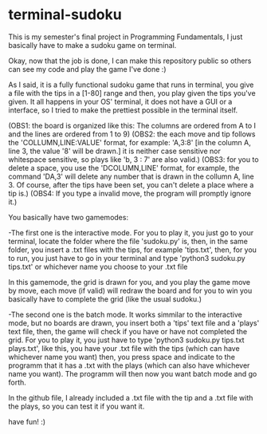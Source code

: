 # terminal-sudoku
 This is my semester's final project in Programming Fundamentals, I just basically have to make a sudoku game on terminal.

Okay, now that the job is done, I can make this repository public so others can see my code and play the game I've done :)

As I said, it is a fully functional sudoku game that runs in terminal, you give a file with the tips in a [1-80] range and then, you play given the tips you've given.
It all happens in your OS' terminal, it does not have a GUI or a interface, so I tried to make the prettiest possible in the terminal itself.

(OBS1: the board is organized like this: The columns are ordered from A to I and the lines are ordered from 1 to 9)
(OBS2: the each move and tip follows the 'COLLUMN,LINE:VALUE' format, for example: 'A,3:8' [in the column A, line 3, the value '8' will be drawn.] it is neither case sensitive nor whitespace sensitive, so plays like 'b,  3 :  7' are also valid.)
(OBS3: for you to delete a space, you use the 'DCOLUMN,LINE' format, for example, the command 'DA,3' will delete any number that is drawn in the collumn A, line 3. Of course, after the tips have been set, you can't delete a place where a tip is.)
(OBS4: If you type a invalid move, the program will promptly ignore it.)

You basically have two gamemodes:

-The first one is the interactive mode. For you to play it, you just go to your terminal, locate the folder where the file 'sudoku.py' is, then, in the same folder, you insert a .txt files with the tips, for example 'tips.txt', then, for you to run, you just have to go in your terminal and type 'python3 sudoku.py tips.txt' or whichever name you choose to your .txt file

In this gamemode, the grid is drawn for you, and you play the game move by move, each move (if valid) will redraw the board and for you to win you basically have to complete the grid (like the usual sudoku.)

-The second one is the batch mode. It works simmilar to the interactive mode, but no boards are drawn, you insert both a 'tips' text file and a 'plays' text file, then, the game will check if you have or have not completed the grid.
For you to play it, you just have to type 'python3 sudoku.py tips.txt plays.txt', like this, you have your .txt file with the tips (which can have whichever name you want) then, you press space and indicate to the programm that it has a .txt with the plays (which can also have whichever name you want). The programm will then now you want batch mode and go forth.

In the github file, I already included a .txt file with the tip and a .txt file with the plays, so you can test it if you want it.

have fun! :)
